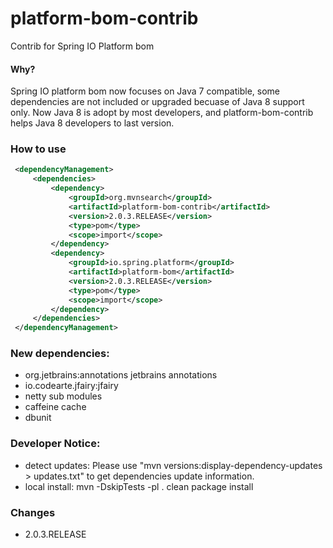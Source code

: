 platform-bom-contrib
====================
Contrib for Spring IO Platform bom

#### Why?

Spring IO platform bom now focuses on Java 7 compatible, some dependencies are not included or upgraded becuase of Java 8 support only.
Now Java 8 is adopt by most developers, and platform-bom-contrib helps Java 8 developers to last version.
 
### How to use

```xml
 <dependencyManagement>
     <dependencies>
         <dependency>
             <groupId>org.mvnsearch</groupId>
             <artifactId>platform-bom-contrib</artifactId>
             <version>2.0.3.RELEASE</version>
             <type>pom</type>
             <scope>import</scope>
         </dependency>
         <dependency>
             <groupId>io.spring.platform</groupId>
             <artifactId>platform-bom</artifactId>
             <version>2.0.3.RELEASE</version>
             <type>pom</type>
             <scope>import</scope>
         </dependency>
     </dependencies>
 </dependencyManagement>
```

### New dependencies:

* org.jetbrains:annotations jetbrains annotations
* io.codearte.jfairy:jfairy
* netty sub modules
* caffeine cache
* dbunit

### Developer Notice:
* detect updates:  Please use "mvn versions:display-dependency-updates > updates.txt" to get dependencies update information.
* local install: mvn -DskipTests -pl . clean package install

### Changes 

* 2.0.3.RELEASE
